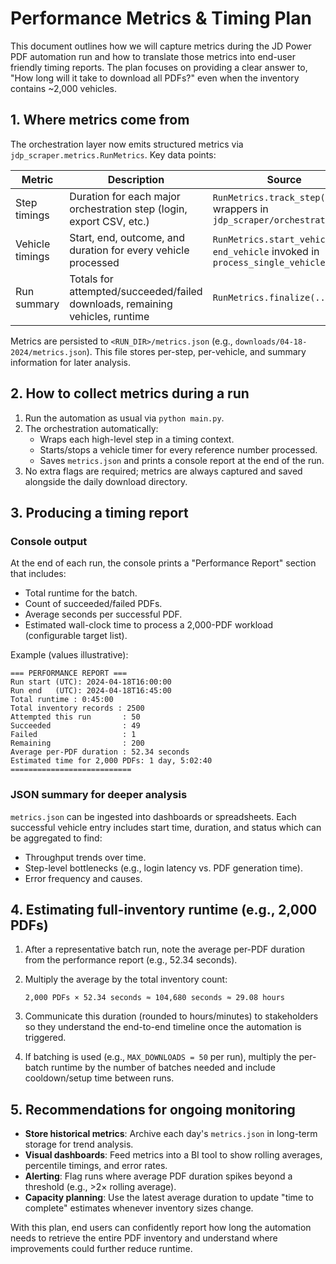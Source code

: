 # Performance Metrics & Timing Plan

This document outlines how we will capture metrics during the JD Power PDF automation run and how to translate those metrics into end-user friendly timing reports. The plan focuses on providing a clear answer to, "How long will it take to download all PDFs?" even when the inventory contains ~2,000 vehicles.

## 1. Where metrics come from

The orchestration layer now emits structured metrics via `jdp_scraper.metrics.RunMetrics`. Key data points:

| Metric | Description | Source |
| --- | --- | --- |
| Step timings | Duration for each major orchestration step (login, export CSV, etc.) | `RunMetrics.track_step(...)` wrappers in `jdp_scraper/orchestration.py` |
| Vehicle timings | Start, end, outcome, and duration for every vehicle processed | `RunMetrics.start_vehicle` / `end_vehicle` invoked in `process_single_vehicle` |
| Run summary | Totals for attempted/succeeded/failed downloads, remaining vehicles, runtime | `RunMetrics.finalize(...)` |

Metrics are persisted to `<RUN_DIR>/metrics.json` (e.g., `downloads/04-18-2024/metrics.json`). This file stores per-step, per-vehicle, and summary information for later analysis.

## 2. How to collect metrics during a run

1. Run the automation as usual via `python main.py`.
2. The orchestration automatically:
   - Wraps each high-level step in a timing context.
   - Starts/stops a vehicle timer for every reference number processed.
   - Saves `metrics.json` and prints a console report at the end of the run.
3. No extra flags are required; metrics are always captured and saved alongside the daily download directory.

## 3. Producing a timing report

### Console output

At the end of each run, the console prints a "Performance Report" section that includes:

- Total runtime for the batch.
- Count of succeeded/failed PDFs.
- Average seconds per successful PDF.
- Estimated wall-clock time to process a 2,000-PDF workload (configurable target list).

Example (values illustrative):

```
=== PERFORMANCE REPORT ===
Run start (UTC): 2024-04-18T16:00:00
Run end   (UTC): 2024-04-18T16:45:00
Total runtime : 0:45:00
Total inventory records : 2500
Attempted this run       : 50
Succeeded                : 49
Failed                   : 1
Remaining                : 200
Average per-PDF duration : 52.34 seconds
Estimated time for 2,000 PDFs: 1 day, 5:02:40
===========================
```

### JSON summary for deeper analysis

`metrics.json` can be ingested into dashboards or spreadsheets. Each successful vehicle entry includes start time, duration, and status which can be aggregated to find:

- Throughput trends over time.
- Step-level bottlenecks (e.g., login latency vs. PDF generation time).
- Error frequency and causes.

## 4. Estimating full-inventory runtime (e.g., 2,000 PDFs)

1. After a representative batch run, note the average per-PDF duration from the performance report (e.g., 52.34 seconds).
2. Multiply the average by the total inventory count:

   ```text
   2,000 PDFs × 52.34 seconds ≈ 104,680 seconds ≈ 29.08 hours
   ```

3. Communicate this duration (rounded to hours/minutes) to stakeholders so they understand the end-to-end timeline once the automation is triggered.
4. If batching is used (e.g., `MAX_DOWNLOADS = 50` per run), multiply the per-batch runtime by the number of batches needed and include cooldown/setup time between runs.

## 5. Recommendations for ongoing monitoring

- **Store historical metrics**: Archive each day's `metrics.json` in long-term storage for trend analysis.
- **Visual dashboards**: Feed metrics into a BI tool to show rolling averages, percentile timings, and error rates.
- **Alerting**: Flag runs where average PDF duration spikes beyond a threshold (e.g., >2× rolling average).
- **Capacity planning**: Use the latest average duration to update "time to complete" estimates whenever inventory sizes change.

With this plan, end users can confidently report how long the automation needs to retrieve the entire PDF inventory and understand where improvements could further reduce runtime.
